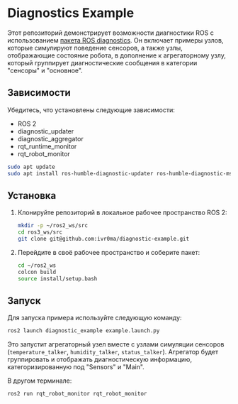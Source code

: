 # Diagnostics Example

Этот репозиторий демонстрирует возможности диагностики ROS с использованием [пакета ROS diagnostics](https://github.com/ros/diagnostics). Он включает примеры узлов, которые симулируют поведение сенсоров, а также узлы, отображающие состояние робота, в дополнение к агрегаторному узлу, который группирует диагностические сообщения в категории "сенсоры" и "основное".

## Зависимости

Убедитесь, что установлены следующие зависимости:
- ROS 2 
- diagnostic_updater
- diagnostic_aggregator
- rqt_runtime_monitor
- rqt_robot_monitor

```bash
sudo apt update
sudo apt install ros-humble-diagnostic-updater ros-humble-diagnostic-msgs ros-humble-diagnostic-aggregator ros-humble-rqt-runtime-monitor ros-humble-rqt-robot-monitor
```

## Установка

1. Клонируйте репозиторий в локальное рабочее пространство ROS 2:
   ```bash
   mkdir -p ~/ros2_ws/src
   cd ros3_ws/src
   git clone git@github.com:ivr0ma/diagnostic-example.git
   ```
2. Перейдите в своё рабочее пространство и соберите пакет:
   ```bash
   cd ~/ros2_ws
   colcon build
   source install/setup.bash
   ```

## Запуск

Для запуска примера используйте следующую команду:
```bash
ros2 launch diagnostic_example example.launch.py
```

Это запустит агрегаторный узел вместе с узлами симуляции сенсоров (`temperature_talker`, `humidity_talker`, `status_talker`). Агрегатор будет группировать и отображать диагностическую информацию, категоризированную под "Sensors" и "Main".

В другом терминале:
```bash
ros2 run rqt_robot_monitor rqt_robot_monitor
```
